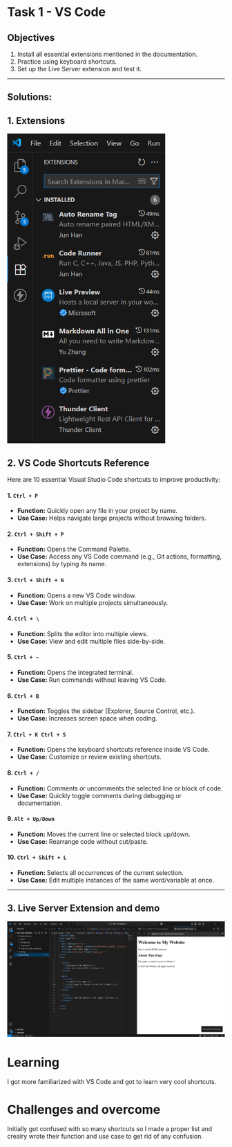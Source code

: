 # Task 1 - VS Code

## Objectives
1. Install all essential extensions mentioned in the documentation.
2. Practice using keyboard shortcuts.
3. Set up the Live Server extension and test it.

------------------------
## Solutions:

## 1. Extensions
![Extensions screenshot](image.png)

## 2. VS Code Shortcuts Reference

Here are 10 essential Visual Studio Code shortcuts to improve productivity:

#### 1. `Ctrl + P` 
- **Function:** Quickly open any file in your project by name.
- **Use Case:** Helps navigate large projects without browsing folders.

#### 2. `Ctrl + Shift + P` 
- **Function:** Opens the Command Palette.
- **Use Case:** Access any VS Code command (e.g., Git actions, formatting, extensions) by typing its name.

#### 3. `Ctrl + Shift + N` 
- **Function:** Opens a new VS Code window.
- **Use Case:** Work on multiple projects simultaneously.

#### 4. `Ctrl + \` 
- **Function:** Splits the editor into multiple views.
- **Use Case:** View and edit multiple files side-by-side.

#### 5. `Ctrl + ~` 
- **Function:** Opens the integrated terminal.
- **Use Case:** Run commands without leaving VS Code.

#### 6. `Ctrl + B`
- **Function:** Toggles the sidebar (Explorer, Source Control, etc.).
- **Use Case:** Increases screen space when coding.

#### 7. `Ctrl + K Ctrl + S` 
- **Function:** Opens the keyboard shortcuts reference inside VS Code.
- **Use Case:** Customize or review existing shortcuts.

#### 8. `Ctrl + /` 
- **Function:** Comments or uncomments the selected line or block of code.
- **Use Case:** Quickly toggle comments during debugging or documentation.

#### 9. `Alt + Up/Down` 
- **Function:** Moves the current line or selected block up/down.
- **Use Case:** Rearrange code without cut/paste.

#### 10. `Ctrl + Shift + L`
- **Function:** Selects all occurrences of the current selection.
- **Use Case:** Edit multiple instances of the same word/variable at once.

---

## 3. Live Server Extension and demo

![alt text](image-1.png)


# Learning
I got more familiarized with VS Code and got to learn very cool shortcuts.

# Challenges and overcome
Initially got confused with so many shortcuts so I made a proper list and crealry wrote their function and use case to get rid of any confusion.

